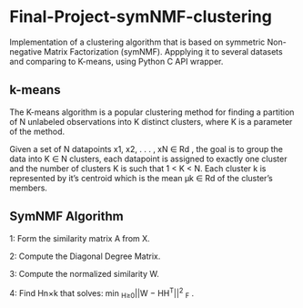 # Final-Project-symNMF-clustering
Implementation of  a clustering algorithm that is based on symmetric Non-negative Matrix Factorization (symNMF).
Appplying it to several datasets and comparing to K-means, using Python C API wrapper.
## k-means
The K-means algorithm is a popular clustering method for finding a partition of N unlabeled observations into K distinct clusters, where K is a parameter of the method.

Given a set of N datapoints x1, x2, . . . , xN ∈ Rd , the goal is to group the data into K ∈ N clusters, each datapoint is assigned to exactly one cluster and the number of clusters K is such that 1 < K < N. Each cluster k is represented by it’s centroid which is the mean µk ∈ Rd of the cluster’s members.

 ## SymNMF Algorithm
1: Form the similarity matrix A from X.

2: Compute the Diagonal Degree Matrix.

3: Compute the normalized similarity W.

4: Find Hn×k that solves: min <sub>H≥0</sub>||W − HH<sup>T</sup>||<sup>2</sup> <sub>F</sub> .

 
